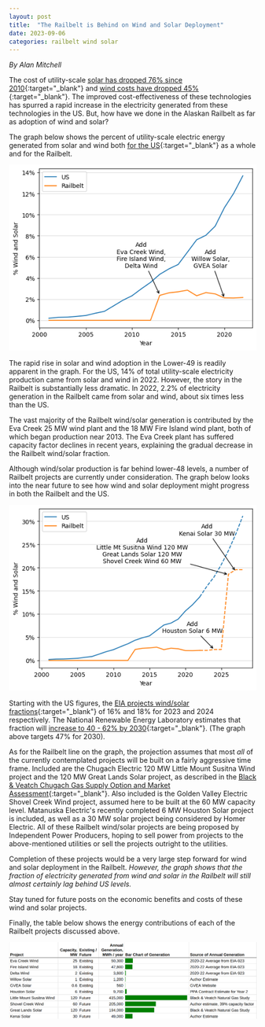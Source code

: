 ```yaml
---
layout: post
title:  "The Railbelt is Behind on Wind and Solar Deployment"
date: 2023-09-06
categories: railbelt wind solar
---
```


*By Alan Mitchell*

The cost of utility-scale [solar has dropped 76% since 2010](https://emp.lbl.gov/sites/default/files/utility_scale_solar_2022_edition_slides.pdf){:target="_blank"} and [wind
costs have dropped 45%](https://emp.lbl.gov/sites/default/files/2023_lbwmr_final.pdf){:target="_blank"}. The improved cost-effectiveness of these technologies
has spurred a rapid increase in the electricity generated from these technologies in
the US.  But, how have we done in the Alaskan Railbelt as far as adoption of
wind and solar?

The graph below shows the percent of utility-scale electric energy generated
from solar and wind both [for the US](https://www.eia.gov/electricity/data/browser/#/topic/0?agg=0,1&fuel=vtvo&geo=vvvvvvvvvvvvo&linechart=ELEC.GEN.ALL-US-99.A&columnchart=ELEC.GEN.ALL-US-99.A&map=ELEC.GEN.ALL-US-99.A&freq=A&ctype=linechart&ltype=pin&rtype=s&pin=&rse=0&maptype=0){:target="_blank"} as a whole and for the Railbelt.

![Wind/Solar Fractions in US and Alaska](/assets/images/behind/wind-solar-frac.png)

The rapid rise in solar and wind adoption in the Lower-49 is readily apparent
in the graph.  For the US, 14% of total utility-scale electricity production
came from solar and wind in 2022.  However, the story in the Railbelt is substantially less
dramatic.  In 2022, 2.2% of electricity generation in the Railbelt came from
solar and wind, about six times less than the US.

The vast majority of the Railbelt wind/solar generation is contributed by the Eva Creek 25 MW wind
plant and the 18 MW Fire Island wind plant, both of which began production near 2013.  The
Eva Creek plant has suffered capacity factor declines in recent years, explaining the gradual
decrease in the Railbelt wind/solar fraction.

Although wind/solar production is far behind lower-48 levels, a number of Railbelt
projects are currently under consideration.  The graph below looks into the near future
to see how wind and solar deployment might progress in both the Railbelt and the US.

![Wind/Solar Forecasts for US and Alaska](/assets/images/behind/wind-solar-forecast.png)

Starting with the US figures, the [EIA projects wind/solar fractions](https://www.eia.gov/outlooks/steo/report/BTL/2023/02-genmix/article.php){:target="_blank"} of 16% and 18% for
2023 and 2024 respectively. The National Renewable Energy Laboratory estimates
that fraction will [increase to 40 - 62% by 2030](https://www.nrel.gov/docs/fy23osti/85242.pdf){:target="_blank"}. (The graph above targets 47%
for 2030).  

As for the Railbelt line on the graph, the projection assumes that most *all* of the
currently contemplated projects will be built on a fairly aggressive time frame.  Included
are the Chugach Electric 120 MW Little Mount Susitna Wind project and the 120 MW Great Lands
Solar project, as described in the [Black & Veatch Chugach Gas Supply Option and 
Market Assessment](https://drive.google.com/file/d/1TExipvMixwMAuBWqIHUhedfNNGLWGsKf/view){:target="_blank"}.
Also included is the Golden Valley Electric Shovel Creek Wind project, assumed here to be
built at the 60 MW capacity level.  Matanuska Electric's recently completed 6 MW Houston
Solar project is included, as well as a 30 MW solar project being considered by Homer
Electric.  All of these Railbelt wind/solar projects are being proposed by Independent
Power Producers, hoping to sell power from projects to the above-mentioned utilities or
sell the projects outright to the utilities.

Completion of these projects would be a very large step forward for wind and solar
deployment in the Railbelt.  *However, the graph shows that the fraction of electricity
generated from wind and solar in the Railbelt will still almost certainly lag behind
US levels.*

Stay tuned for future posts on the economic benefits and costs of these wind and solar projects.

Finally, the table below shows the energy contributions of each of the Railbelt projects
discussed above.

![Wind/Solar Projects](/assets/images/behind/wind-solar-table.png)
